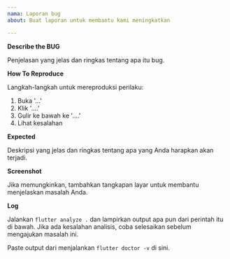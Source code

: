 ```yaml
---
nama: Laporan bug
about: Buat laporan untuk membantu kami meningkatkan

---
```


**Describe the BUG**

Penjelasan yang jelas dan ringkas tentang apa itu bug.

**How To Reproduce**

Langkah-langkah untuk mereproduksi perilaku:
1. Buka '...'
2. Klik '....'
3. Gulir ke bawah ke '....'
4. Lihat kesalahan

**Expected**

Deskripsi yang jelas dan ringkas tentang apa yang Anda harapkan akan terjadi.

**Screenshot**

Jika memungkinkan, tambahkan tangkapan layar untuk membantu menjelaskan masalah Anda.

**Log**

Jalankan `flutter analyze .` dan lampirkan output apa pun dari perintah itu di bawah.
Jika ada kesalahan analisis, coba selesaikan sebelum mengajukan masalah ini.

Paste output dari menjalankan `flutter doctor -v` di sini.
